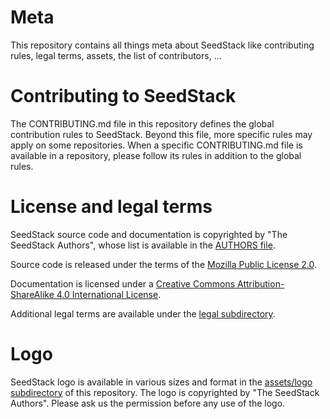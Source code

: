 # Meta

This repository contains all things meta about SeedStack like contributing rules, legal terms,
assets, the list of contributors, ...

# Contributing to SeedStack

The CONTRIBUTING.md file in this repository defines the global contribution rules to SeedStack. Beyond this file,
more specific rules may apply on some repositories. When a specific CONTRIBUTING.md file is available in a 
repository, please follow its rules in addition to the global rules.

# License and legal terms

SeedStack source code and documentation is copyrighted by "The SeedStack Authors", whose list is available in 
the [AUTHORS file](tree/master/AUTHORS). 

Source code is released under the terms of the [Mozilla Public License 2.0](https://www.mozilla.org/MPL/2.0/).

Documentation is licensed under a [Creative Commons Attribution-ShareAlike 4.0 International License](http://creativecommons.org/licenses/by-sa/4.0/).

Additional legal terms are available under the [legal subdirectory](tree/master/legal).

# Logo

SeedStack logo is available in various sizes and format in the [assets/logo subdirectory](tree/master/assets/logo) of this
repository. The logo is copyrighted by "The SeedStack Authors". Please ask us the permission before any use of the logo.
